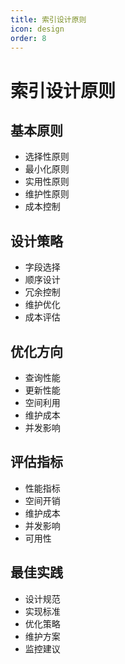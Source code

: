 ```yaml
---
title: 索引设计原则
icon: design
order: 8
---
```


# 索引设计原则

## 基本原则
- 选择性原则
- 最小化原则
- 实用性原则
- 维护性原则
- 成本控制

## 设计策略
- 字段选择
- 顺序设计
- 冗余控制
- 维护优化
- 成本评估

## 优化方向
- 查询性能
- 更新性能
- 空间利用
- 维护成本
- 并发影响

## 评估指标
- 性能指标
- 空间开销
- 维护成本
- 并发影响
- 可用性

## 最佳实践
- 设计规范
- 实现标准
- 优化策略
- 维护方案
- 监控建议
